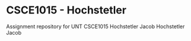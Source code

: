 # CSCE1015 - Hochstetler
Assignment repository for UNT CSCE1015
Hochstetler Jacob
Hochstetler Jacob

